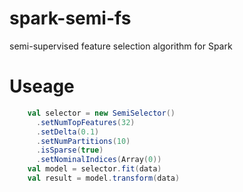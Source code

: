 # spark-semi-fs
semi-supervised feature selection algorithm for Spark 

# Useage
```scala
    val selector = new SemiSelector()
      .setNumTopFeatures(32)
      .setDelta(0.1)
      .setNumPartitions(10)
      .isSparse(true)
      .setNominalIndices(Array(0))
    val model = selector.fit(data)
    val result = model.transform(data)
```
